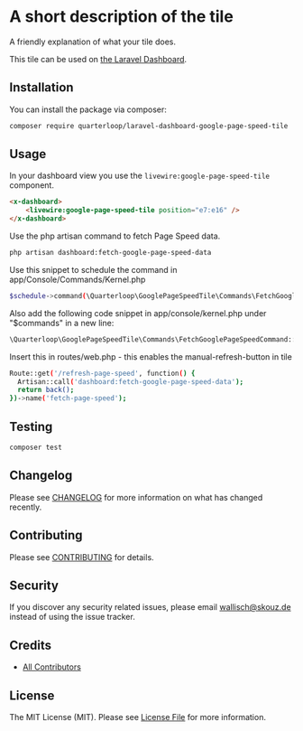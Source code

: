 
# A short description of the tile

A friendly explanation of what your tile does.

This tile can be used on [the Laravel Dashboard](https://docs.spatie.be/laravel-dashboard).

## Installation

You can install the package via composer:

```bash
composer require quarterloop/laravel-dashboard-google-page-speed-tile
```

## Usage

In your dashboard view you use the `livewire:google-page-speed-tile` component.

```html
<x-dashboard>
    <livewire:google-page-speed-tile position="e7:e16" />
</x-dashboard>
```


Use the php artisan command to fetch Page Speed data.

``` bash
php artisan dashboard:fetch-google-page-speed-data
```

Use this snippet to schedule the command in app/Console/Commands/Kernel.php
``` bash
$schedule->command(\Quarterloop\GooglePageSpeedTile\Commands\FetchGooglePageSpeedCommand::class)->twiceDaily();
```

Also add the following code snippet in app/console/kernel.php under "$commands" in a new line:
``` bash
\Quarterloop\GooglePageSpeedTile\Commands\FetchGooglePageSpeedCommand::class,
```

Insert this in routes/web.php - this enables the manual-refresh-button in tile
``` bash
Route::get('/refresh-page-speed', function() {
  Artisan::call('dashboard:fetch-google-page-speed-data');
  return back();
})->name('fetch-page-speed');
```

## Testing

``` bash
composer test
```

## Changelog

Please see [CHANGELOG](CHANGELOG.md) for more information on what has changed recently.

## Contributing

Please see [CONTRIBUTING](https://github.com/spatie/.github/blob/main/CONTRIBUTING.md) for details.

## Security

If you discover any security related issues, please email wallisch@skouz.de instead of using the issue tracker.

## Credits

- [All Contributors](../../contributors)

## License

The MIT License (MIT). Please see [License File](LICENSE.md) for more information.
